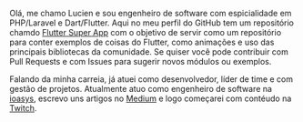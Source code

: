 Olá, me chamo Lucien e sou engenheiro de software com espicialidade em PHP/Laravel e Dart/Flutter. Aqui no meu perfil do GitHub tem um repositório chamdo [Flutter Super App](https://github.com/LucienCorreia/flutter-super-app) com o objetivo de servir como um repositório para conter exemplos de coisas do Flutter, como animações e uso das principais bibliotecas da comunidade. Se quiser você pode contribuir com Pull Requests e com Issues para sugerir novos módulos ou exemplos.

Falando da minha carreia, já atuei como desenvolvedor, líder de time e com gestão de projetos. Atualmente atuo como engenheiro de software na [ioasys](https://ioasys.com.br/), escrevo uns artigos no [Medium](https://medium.com/@lucienrc) e logo começarei com contéudo na [Twitch](https://twitch.tv/lucienrc).

